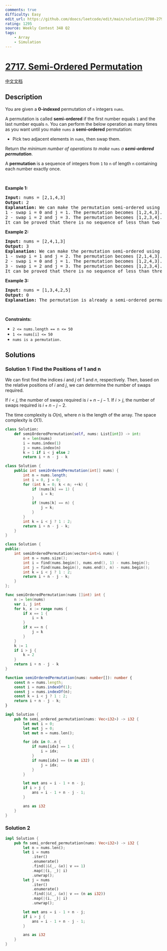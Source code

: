 ```yaml
---
comments: true
difficulty: Easy
edit_url: https://github.com/doocs/leetcode/edit/main/solution/2700-2799/2717.Semi-Ordered%20Permutation/README_EN.md
rating: 1295
source: Weekly Contest 348 Q2
tags:
    - Array
    - Simulation
---
```


<!-- problem:start -->

# [2717. Semi-Ordered Permutation](https://leetcode.com/problems/semi-ordered-permutation)

[中文文档](/solution/2700-2799/2717.Semi-Ordered%20Permutation/README.md)

## Description

<!-- description:start -->

<p>You are given a <strong>0-indexed</strong> permutation of <code>n</code> integers <code>nums</code>.</p>

<p>A permutation is called <strong>semi-ordered</strong> if the first number equals <code>1</code> and the last number equals <code>n</code>. You can perform the below operation as many times as you want until you make <code>nums</code> a <strong>semi-ordered</strong> permutation:</p>

<ul>
	<li>Pick two adjacent elements in <code>nums</code>, then swap them.</li>
</ul>

<p>Return <em>the minimum number of operations to make </em><code>nums</code><em> a <strong>semi-ordered permutation</strong></em>.</p>

<p>A <strong>permutation</strong> is a sequence of integers from <code>1</code> to <code>n</code> of length <code>n</code> containing each number exactly once.</p>

<p>&nbsp;</p>
<p><strong class="example">Example 1:</strong></p>

<pre>
<strong>Input:</strong> nums = [2,1,4,3]
<strong>Output:</strong> 2
<strong>Explanation:</strong> We can make the permutation semi-ordered using these sequence of operations: 
1 - swap i = 0 and j = 1. The permutation becomes [1,2,4,3].
2 - swap i = 2 and j = 3. The permutation becomes [1,2,3,4].
It can be proved that there is no sequence of less than two operations that make nums a semi-ordered permutation. 
</pre>

<p><strong class="example">Example 2:</strong></p>

<pre>
<strong>Input:</strong> nums = [2,4,1,3]
<strong>Output:</strong> 3
<strong>Explanation:</strong> We can make the permutation semi-ordered using these sequence of operations:
1 - swap i = 1 and j = 2. The permutation becomes [2,1,4,3].
2 - swap i = 0 and j = 1. The permutation becomes [1,2,4,3].
3 - swap i = 2 and j = 3. The permutation becomes [1,2,3,4].
It can be proved that there is no sequence of less than three operations that make nums a semi-ordered permutation.
</pre>

<p><strong class="example">Example 3:</strong></p>

<pre>
<strong>Input:</strong> nums = [1,3,4,2,5]
<strong>Output:</strong> 0
<strong>Explanation:</strong> The permutation is already a semi-ordered permutation.
</pre>

<p>&nbsp;</p>
<p><strong>Constraints:</strong></p>

<ul>
	<li><code>2 &lt;= nums.length == n &lt;= 50</code></li>
	<li><code>1 &lt;= nums[i]&nbsp;&lt;= 50</code></li>
	<li><code>nums is a permutation.</code></li>
</ul>

<!-- description:end -->

## Solutions

<!-- solution:start -->

### Solution 1: Find the Positions of 1 and n

We can first find the indices $i$ and $j$ of $1$ and $n$, respectively. Then, based on the relative positions of $i$ and $j$, we can determine the number of swaps required.

If $i < j$, the number of swaps required is $i + n - j - 1$. If $i > j$, the number of swaps required is $i + n - j - 2$.

The time complexity is $O(n)$, where $n$ is the length of the array. The space complexity is $O(1)$.

<!-- tabs:start -->

```python
class Solution:
    def semiOrderedPermutation(self, nums: List[int]) -> int:
        n = len(nums)
        i = nums.index(1)
        j = nums.index(n)
        k = 1 if i < j else 2
        return i + n - j - k
```

```java
class Solution {
    public int semiOrderedPermutation(int[] nums) {
        int n = nums.length;
        int i = 0, j = 0;
        for (int k = 0; k < n; ++k) {
            if (nums[k] == 1) {
                i = k;
            }
            if (nums[k] == n) {
                j = k;
            }
        }
        int k = i < j ? 1 : 2;
        return i + n - j - k;
    }
}
```

```cpp
class Solution {
public:
    int semiOrderedPermutation(vector<int>& nums) {
        int n = nums.size();
        int i = find(nums.begin(), nums.end(), 1) - nums.begin();
        int j = find(nums.begin(), nums.end(), n) - nums.begin();
        int k = i < j ? 1 : 2;
        return i + n - j - k;
    }
};
```

```go
func semiOrderedPermutation(nums []int) int {
	n := len(nums)
	var i, j int
	for k, x := range nums {
		if x == 1 {
			i = k
		}
		if x == n {
			j = k
		}
	}
	k := 1
	if i > j {
		k = 2
	}
	return i + n - j - k
}
```

```ts
function semiOrderedPermutation(nums: number[]): number {
    const n = nums.length;
    const i = nums.indexOf(1);
    const j = nums.indexOf(n);
    const k = i < j ? 1 : 2;
    return i + n - j - k;
}
```

```rust
impl Solution {
    pub fn semi_ordered_permutation(nums: Vec<i32>) -> i32 {
        let mut i = 0;
        let mut j = 0;
        let mut n = nums.len();

        for idx in 0..n {
            if nums[idx] == 1 {
                i = idx;
            }
            if nums[idx] == (n as i32) {
                j = idx;
            }
        }

        let mut ans = i - 1 + n - j;
        if i > j {
            ans = i - 1 + n - j - 1;
        }

        ans as i32
    }
}
```

<!-- tabs:end -->

<!-- solution:end -->

<!-- solution:start -->

### Solution 2

<!-- tabs:start -->

```rust
impl Solution {
    pub fn semi_ordered_permutation(nums: Vec<i32>) -> i32 {
        let n = nums.len();
        let i = nums
            .iter()
            .enumerate()
            .find(|&(_, &v)| v == 1)
            .map(|(i, _)| i)
            .unwrap();
        let j = nums
            .iter()
            .enumerate()
            .find(|&(_, &v)| v == (n as i32))
            .map(|(i, _)| i)
            .unwrap();

        let mut ans = i - 1 + n - j;
        if i > j {
            ans = i - 1 + n - j - 1;
        }

        ans as i32
    }
}
```

<!-- tabs:end -->

<!-- solution:end -->

<!-- problem:end -->
